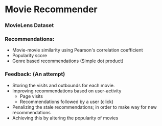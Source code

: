 # Movie Recommender
### MovieLens Dataset

### Recommendations:
- Movie-movie similarity using Pearson's correlation coefficient
- Popularity score
- Genre based recommendations (Simple dot product)

### Feedback: (An attempt)
- Storing the visits and outbounds for each movie.
- Improving recommendations based on user-activity
  - Page visits
  - Recommendations followed by a user (click)
- Penalizing the stale recommendations; in order to make way for new recommendations
- Achieving this by altering the popularity of movies
